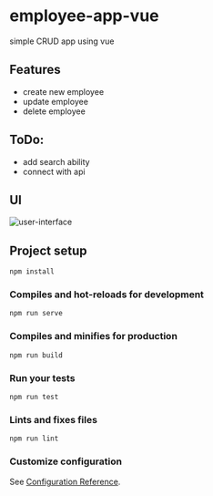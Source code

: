 # employee-app-vue

simple CRUD app using vue

## Features

- create new employee
- update employee
- delete employee

## ToDo:

- add search ability
- connect with api

## UI

![user-interface](https://i.ibb.co/CzsRymW/Screenshot-10.png)

## Project setup

```
npm install
```

### Compiles and hot-reloads for development

```
npm run serve
```

### Compiles and minifies for production

```
npm run build
```

### Run your tests

```
npm run test
```

### Lints and fixes files

```
npm run lint
```

### Customize configuration

See [Configuration Reference](https://cli.vuejs.org/config/).
